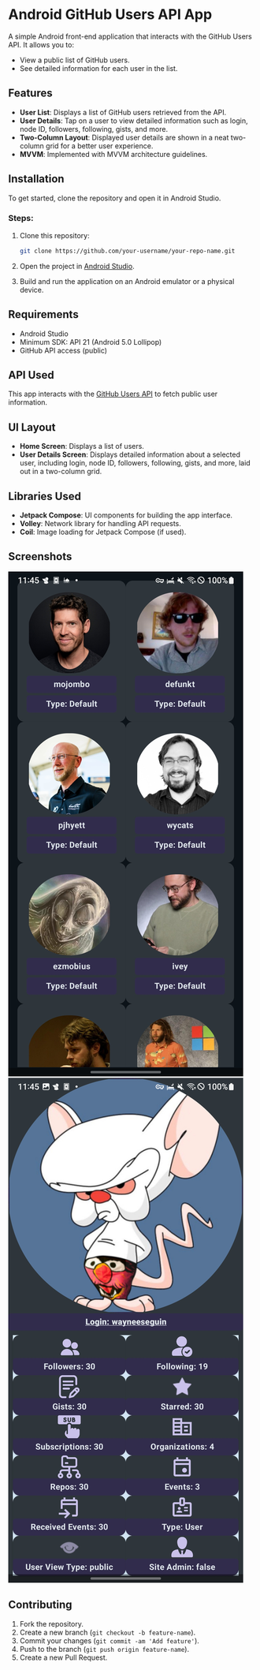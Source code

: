 # Android GitHub Users API App

A simple Android front-end application that interacts with the GitHub Users API. It allows you to:

- View a public list of GitHub users.
- See detailed information for each user in the list.

## Features

- **User List**: Displays a list of GitHub users retrieved from the API.
- **User Details**: Tap on a user to view detailed information such as login, node ID, followers, following, gists, and more.
- **Two-Column Layout**: Displayed user details are shown in a neat two-column grid for a better user experience.
- **MVVM**: Implemented with MVVM architecture guidelines.

## Installation

To get started, clone the repository and open it in Android Studio.

### Steps:

1. Clone this repository:
    ```bash
    git clone https://github.com/your-username/your-repo-name.git
    ```

2. Open the project in [Android Studio](https://developer.android.com/studio).

3. Build and run the application on an Android emulator or a physical device.

## Requirements

- Android Studio
- Minimum SDK: API 21 (Android 5.0 Lollipop)
- GitHub API access (public)

## API Used

This app interacts with the [GitHub Users API](https://docs.github.com/en/rest/users/users) to fetch public user information.

## UI Layout

- **Home Screen**: Displays a list of users.
- **User Details Screen**: Displays detailed information about a selected user, including login, node ID, followers, following, gists, and more, laid out in a two-column grid.

## Libraries Used

- **Jetpack Compose**: UI components for building the app interface.
- **Volley**: Network library for handling API requests.
- **Coil**: Image loading for Jetpack Compose (if used).

## Screenshots

![User List](screenshots/user_list.png)
![User Details](screenshots/user_details.png)

## Contributing

1. Fork the repository.
2. Create a new branch (`git checkout -b feature-name`).
3. Commit your changes (`git commit -am 'Add feature'`).
4. Push to the branch (`git push origin feature-name`).
5. Create a new Pull Request.
